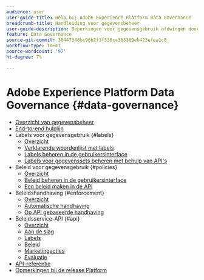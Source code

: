 ```yaml
---
audience: user
user-guide-title: Help bij Adobe Experience Platform Data Governance
breadcrumb-title: Handleiding voor gegevensbeheer
user-guide-description: Beperkingen voor gegevensgebruik afdwingen door labels, marketingacties en het beleid voor governance te gebruiken.
feature: Data Governance
source-git-commit: 38447348bc96b2f3f330ca363369eb423efea1c8
workflow-type: tm+mt
source-wordcount: '97'
ht-degree: 7%

---
```



# Adobe Experience Platform Data Governance {#data-governance}

* [Overzicht van gegevensbeheer](home.md)
* [End-to-end hulplijn](./e2e.md)
* Labels voor gegevensgebruik {#labels}
   * [Overzicht](labels/overview.md)
   * [Verklarende woordenlijst met labels](labels/reference.md)
   * [Labels beheren in de gebruikersinterface](labels/user-guide.md)
   * [Labels voor gegevenssets beheren met behulp van API&#39;s](labels/dataset-api.md)
* Beleid voor gegevensgebruik {#policies}
   * [Overzicht](policies/overview.md)
   * [Beleid beheren in de gebruikersinterface](policies/user-guide.md)
   * [Een beleid maken in de API](policies/create.md)
* Beleidshandhaving {#enforcement}
   * [Overzicht](enforcement/overview.md)
   * [Automatische handhaving](enforcement/auto-enforcement.md)
   * [Op API gebaseerde handhaving](enforcement/api-enforcement.md)
* Beleidsservice-API {#api}
   * [Overzicht](api/overview.md)
   * [Aan de slag](api/getting-started.md)
   * [Labels](api/labels.md)
   * [Beleid](api/policies.md)
   * [Marketingacties](api/marketing-actions.md)
   * [Evaluatie](api/evaluation.md)
* [API-referentie](https://www.adobe.io/experience-platform-apis/references/policy-service/)
* [Opmerkingen bij de release Platform](https://www.adobe.com/go/platform-release-notes-en)